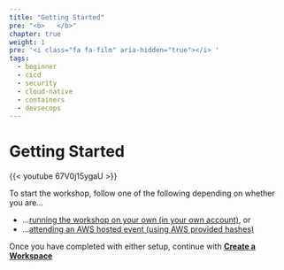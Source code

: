```yaml
---
title: "Getting Started"
pre: "<b>   </b>"
chapter: true
weight: 1
pre: '<i class="fa fa-film" aria-hidden="true"></i> '
tags:
  - beginner
  - cicd
  - security
  - cloud-native
  - containers
  - devsecops
---
```


# Getting Started

{{< youtube 67V0j15ygaU >}}


To start the workshop, follow one of the following depending on whether you are...

* ...[running the workshop on your own (in your own account)](self_paced/), or
* ...[attending an AWS hosted event (using AWS provided hashes)](aws_event/)

Once you have completed with either setup, continue with [**Create a Workspace**](/configure_environment/workspace/)
